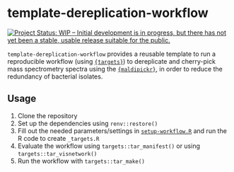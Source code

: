 
# template-dereplication-workflow

<!-- badges: start -->
[![Project Status: WIP – Initial development is in progress, but there has not yet been a stable, usable release suitable for the public.](https://www.repostatus.org/badges/latest/wip.svg)](https://www.repostatus.org/#wip)
<!-- badges: end -->

`template-dereplication-workflow` provides a reusable template to run a reproducible workflow (using [`{targets}`](https://docs.ropensci.org/targets/)) to dereplicate and cherry-pick mass spectrometry spectra using the [`{maldipickr}`](https://cran.r-project.org/package=maldipickr), in order to reduce the redundancy of bacterial isolates.
 
## Usage

1. Clone the repository
2. Set up the dependencies using `renv::restore()`
3. Fill out the needed parameters/settings in [`setup-workflow.R`](setup-workflow.R) and run the R code to create `_targets.R`
4. Evaluate the workflow using `targets::tar_manifest()` or using `targets::tar_visnetwork()`
5. Run the workflow with `targets::tar_make()` 
